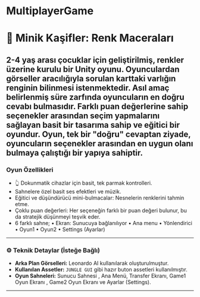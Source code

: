 # MultiplayerGame
# 🚀 Minik Kaşifler: Renk Maceraları

2-4 yaş arası çocuklar için geliştirilmiş, renkler üzerine kurulu bir Unity oyunu.
Oyunculardan görseller aracılığıyla sorulan karttaki varlığın renginin bilinmesi istenmektedir. Asıl amaç belirlenmiş süre zarfında oyuncuların en doğru cevabı bulmasıdır. Farklı puan değerlerine sahip seçenekler arasından seçim yapmalarını sağlayan basit bir tasarıma sahip ve eğitici bir oyundur. Oyun, tek bir "doğru" cevaptan ziyade, oyuncuların seçenekler arasından en uygun olanı bulmaya çalıştığı bir yapıya sahiptir.
---

### Oyun Özellikleri

* 👆 Dokunmatik cihazlar için basit, tek parmak kontrolleri.
* Sahnelere özel basit ses efektleri ve müzik.
* Eğitici ve düşündürücü mini-bulmacalar: Nesnelerin renklerini tahmin etme.
* Çoklu puan değerleri: Her seçeneğin farklı bir puan değeri bulunur, bu da stratejik düşünmeyi teşvik eder.
* 6 farklı sahne;
• Ekran: Sunucuya bağlanılıyor
• Ana menu
• Yönlendirici
• Oyun1
• Oyun2
• Settings (Ayarlar)

---

### ⚙️ Teknik Detaylar (İsteğe Bağlı)

* **Arka Plan Görselleri:** Leonardo AI kullanılarak oluşturulmuştur.
* **Kullanılan Assetler:** `JUNGLE GUI` gibi hazır buton assetleri kullanılmıştır.
* **Oyun Sahneleri:** Sunucu Sahnesi , Ana Menü, Transfer Ekranı, Game1 Oyun Ekranı , Game2 Oyun Ekranı ve Ayarlar (Settings).

---
